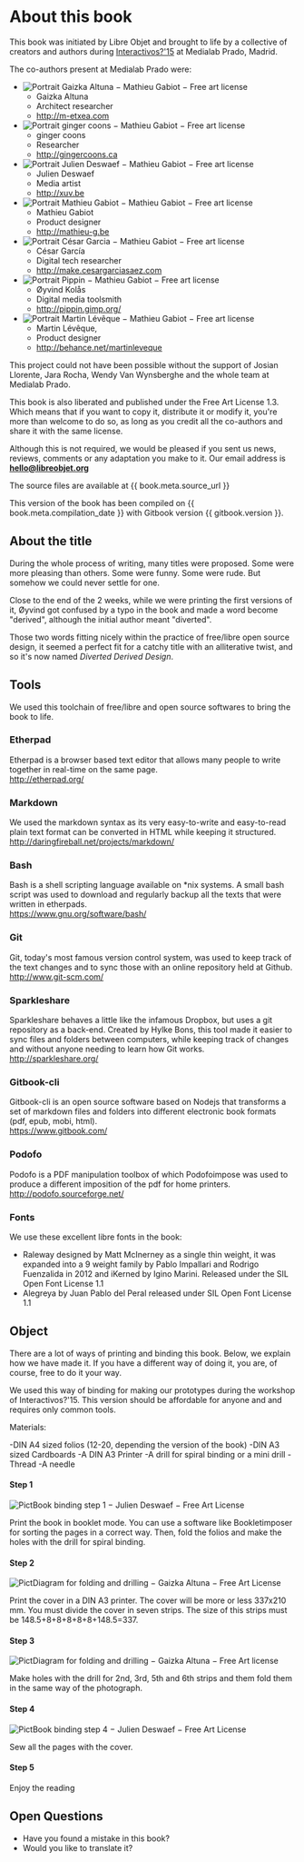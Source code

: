 
About this book
===========

This book was initiated by Libre Objet and brought to life by a collective of creators and authors during [Interactivos?'15](http://comunidad.medialab-prado.es/en/groups/open-guide-open-objects) at Medialab Prado, Madrid.

The co-authors present at Medialab Prado were:

<div id="authors" class="KEEP-FOR-LAYOUT"></div>

+ ![_Portrait Gaizka Altuna_ − Mathieu Gabiot − Free art license](./images/Gaizka-Altuna.svg)
  + Gaizka Altuna
  + Architect researcher
  + http://m-etxea.com
+ ![_Portrait ginger coons_ − Mathieu Gabiot − Free art license](./images/ginger-coons.svg)
  + ginger coons
  + Researcher
  + http://gingercoons.ca
+ ![_Portrait Julien Deswaef_ − Mathieu Gabiot − Free art license](./images/Julien-Deswaef.svg)
  + Julien Deswaef
  + Media artist
  + http://xuv.be
+ ![_Portrait Mathieu Gabiot_ − Mathieu Gabiot − Free art license](./images/Mathieu-Gabiot.svg)
  + Mathieu Gabiot
  + Product designer
  + http://mathieu-g.be
+ ![_Portrait César Garcia_ − Mathieu Gabiot − Free art license](./images/cesar-garcia.svg)  
  + César García
  + Digital tech researcher
  + http://make.cesargarciasaez.com
+ ![_Portrait Pippin_ − Mathieu Gabiot − Free art license](./images/pippin.svg)  
  + Øyvind Kolås
  + Digital media toolsmith
  + http://pippin.gimp.org/
+ ![_Portrait Martin Lévêque_ − Mathieu Gabiot − Free art license](./images/Martin-Leveque.svg)
  + Martin Lévêque,
  + Product designer
  + http://behance.net/martinleveque

This project could not have been possible without the support of Josian Llorente, Jara Rocha, Wendy Van Wynsberghe and the whole team at Medialab Prado.

This book is also liberated and published under the Free Art License 1.3. Which means that if you want to copy it, distribute it or modify it, you're more than welcome to do so, as long as you credit all the co-authors and
share it with the same license.

Although this is not required, we would be pleased if you sent us news, reviews, comments or any adaptation you make to it. Our email address is **hello@libreobjet.org**

The source files are available at {{ book.meta.source_url }}

This version of the book has been compiled on {{ book.meta.compilation_date }} with Gitbook version {{ gitbook.version }}.

About the title
---------------
During the whole process of writing, many titles were proposed. Some were more pleasing than others. Some were funny. Some were rude. But somehow we could never settle for one.

Close to the end of the 2 weeks, while we were printing the first versions of it, Øyvind got confused by a typo in the book and made a word become "derived", although the initial author meant "diverted".

Those two words fitting nicely within the practice of free/libre open source design, it seemed a perfect fit for a catchy title with an alliterative twist, and so it's now named _Diverted Derived Design_.

Tools
-------
We used this toolchain of free/libre and open source softwares to bring the book to life.

### Etherpad
Etherpad is a browser based text editor that allows many people to write together in real-time on the same page.  
http://etherpad.org/

### Markdown
We used the markdown syntax as its very easy-to-write and easy-to-read plain text format can be converted in HTML while keeping it structured.   http://daringfireball.net/projects/markdown/

### Bash
Bash is a shell scripting language available on \*nix systems. A small bash script was used to download and regularly backup all the texts that were written in etherpads.  
https://www.gnu.org/software/bash/

### Git
Git, today's most famous version control system, was used to keep track of the text changes and to sync those with an online repository held at Github.   http://www.git-scm.com/

### Sparkleshare
Sparkleshare behaves a little like the infamous Dropbox, but uses a git repository as a back-end. Created by Hylke Bons, this tool made it easier to sync files and folders between computers, while keeping track of changes and without anyone needing to learn how Git works.  
http://sparkleshare.org/  

### Gitbook-cli
Gitbook-cli is an open source software based on Nodejs that transforms a set of markdown files and folders into different electronic book formats (pdf, epub, mobi, html).  
https://www.gitbook.com/

### Podofo
Podofo is a PDF manipulation toolbox of which Podofoimpose was used to produce a different imposition of the pdf for home printers.  
http://podofo.sourceforge.net/

### Fonts
We use these excellent libre fonts in the book:
 - Raleway designed by Matt McInerney as a single thin weight, it was expanded into a 9 weight family by Pablo Impallari and Rodrigo Fuenzalida in 2012 and iKerned by Igino Marini. Released under the SIL Open Font License 1.1
 - Alegreya by Juan Pablo del Peral released under SIL Open Font License 1.1

Object
---------

There are a lot of ways of printing and binding this book. Below, we explain how we have made it. If you have a different way of doing it, you are, of course, free to do it your way.

We used this way of binding for making our prototypes during the workshop of Interactivos?'15. This version should be affordable for anyone and and requires only common tools.

Materials:

-DIN A4 sized folios (12-20, depending the version of the book)
-DIN A3 sized Cardboards
-A DIN A3 Printer
-A drill for spiral binding or a mini drill
-Thread
-A needle

#### Step 1
![**Pict**_Book binding step 1_ − Julien Deswaef − Free Art License](./images/bookbinding-1.JPG)

Print the book in booklet mode. You can use a software like Bookletimposer for sorting the pages in a correct way. Then, fold the folios and make the holes with the drill for spiral binding.

#### Step 2
![**Pict**_Diagram for folding and drilling_ − Gaizka Altuna − Free Art License](./images/Tutorial_diagram_1.jpg)

Print the cover in a DIN A3 printer. The cover will be more or less 337x210 mm. You must divide the cover in seven strips. The size of this strips must be 148.5+8+8+8+8+8+148.5=337.


#### Step 3
![**Pict**_Diagram for folding and drilling_ − Gaizka Altuna − Free Art license](./images/tutorial_diagram_2.jpg)

Make holes with the drill for 2nd, 3rd, 5th and 6th strips and them fold them in the same way of the photograph.

#### Step 4
![**Pict**_Book binding step 4_ − Julien Deswaef − Free Art License](./images/bookbinding-4.JPG)

Sew all the pages with the cover.


#### Step 5
Enjoy the reading

Open Questions
-----------------------
- Have you found a mistake in this book?
- Would you like to translate it?
